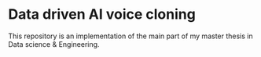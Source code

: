 # Data driven AI voice cloning

This repository is an implementation of the main part of my master thesis in Data science & Engineering.

